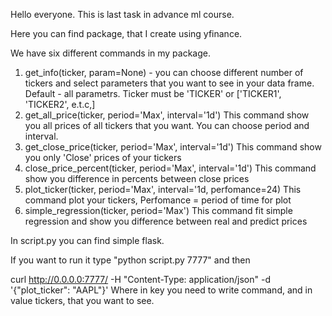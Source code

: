 Hello everyone.
This is last task in advance ml course.

Here you can find package, that I create using yfinance.

We have six different commands in my package.

1. get_info(ticker, param=None) - you can choose different number of tickers 
and select parameters that you want to see in your data frame. Default - all parametrs. Ticker must be 'TICKER' or ['TICKER1', 'TICKER2', e.t.c,]
2. get_all_price(ticker, period='Max', interval='1d') This command show you all prices of all tickers that you want. You can choose period and interval.
3. get_close_price(ticker, period='Max', interval='1d') This command show you only 'Close' prices of your tickers
4. close_price_percent(ticker, period='Max', interval='1d') This command show you difference in percents between close prices
5. plot_ticker(ticker, period='Max', interval='1d, perfomance=24) This command plot your tickers, Perfomance = period of time for plot
6. simple_regression(ticker, period='Max') This command fit simple regression and show you difference between real and predict prices

In script.py you can find simple flask.

If you want to run it type "python script.py 7777"
and then 

curl http://0.0.0.0:7777/ -H "Content-Type: application/json" -d '{"plot_ticker": "AAPL"}'
Where in key you need to write command, and in value tickers, that you want to see.